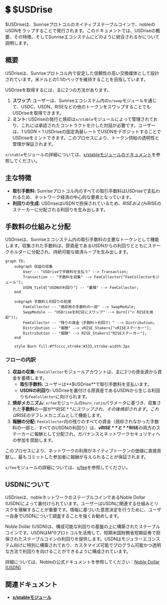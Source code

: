 # 💲 $USDrise

$USDriseは、Sunriseプロトコルのネイティブステーブルコインで、nobleのUSDNをラップすることで発行されます。このドキュメントでは、USDriseの概要、その特徴、そしてSunriseエコシステムにどのように統合されるかについて説明します。

## 概要

USDriseは、Sunriseプロトコル内で安定した信頼性の高い交換媒体として設計されています。米ドルとの1:1のペッグを維持することを目指しています。

USDriseを取得するには、主に2つの方法があります。

1. **スワップ:** ユーザーは、Sunriseエコシステム内の`x/swap`モジュールを通じて、USDC、USDN、RISEなどの他のトークンをスワップすることでもUSDriseを取得できます。
2. **ミント:** USDriseの発行と焼却は`x/stable`モジュールによって管理されており、これには承認されたコントラクトを介した対話が必要です。ユーザーは、1 USDN = 1 USDriseの固定為替レートでUSDNをデポジットすることでUSDriseをミントできます。このプロセスにより、トークン供給の透明性と管理が保証されます。

`x/stable`モジュールの詳細については、[x/stableモジュールのドキュメント](sunrise/stable.md)を参照してください。

## 主な特徴

* **取引手数料:** Sunriseプロトコル内のすべての取引手数料はUSDriseで支払われるため、ネットワーク経済の中心的な要素となっています。
* **利回りの生成:** USDriseはUSDNで担保されているため、$RISEおよび$vRISEのステーカーに分配される利回りを生み出します。

## 手数料の仕組みと分配

USDriseは、Sunriseエコシステム内の取引手数料の主要なトークンとして機能します。収集された手数料は、原資産であるUSDNからの利回りとともにステークホルダーに分配され、持続可能な経済ループを生み出します。

```mermaid
graph TD;
    subgraph 収益の収集
        User -- "USDriseで手数料を支払う" --> Transaction;
        Transaction -- "手数料を収集" --> FeeCollector["FeeCollectorモジュール"];
        USDN_Yield["USDNの利回り"] -- "蓄積" --> FeeCollector;
    end

    subgraph 手数料と利回りの処理
        FeeCollector -- "焼却用の手数料の一部" --> SwapModule;
        SwapModule -- "USDriseをRISEにスワップ" --> Burn[("🔥 RISEを焼却")];
        FeeCollector -- "残りの資金（手数料＋利回り）" --> Distribution;
        Distribution -- "報酬" --> vRISE_Stakers["vRISEステーカー"];
        Distribution -- "報酬" --> RISE_Stakers["RISEステーカー"];
    end

    style Burn fill:#ffcccc,stroke:#333,stroke-width:2px
```

### フローの内訳

1. **収益の収集:** `FeeCollector`モジュールアカウントは、主に2つの資金源から資金を蓄積します。
   * **取引手数料:** ユーザーは**$USDrise**で取引手数料を支払います。
   * **USDNの利回り:** USDriseを裏付ける原資産であるUSDNから生じる利回りも`FeeCollector`に向けられます。
2. **焼却メカニズム:** `x/fee`モジュールの`burn_ratio`パラメータに基づき、収集された**手数料**の一部が**$RISE**にスワップされ、その後焼却されます。これは$RISEのデフレメカニズムとして機能します。
3. **報酬の分配:** `FeeCollector`内の残りのすべての資金（焼却されなかった手数料の一部と、すべてのUSDNの利回り）は、**$vRISE**と**$RISE**の両方のステーカーに報酬として分配され、ガバナンスとネットワークセキュリティへの参加を奨励します。

このプロセスにより、ネットワークの利用がネイティブトークンの価値に直接貢献し、最もコミットした参加者に報酬が与えられることが保証されます。

`x/fee`モジュールの詳細については、[x/fee](sunrise/fee.md)を参照してください。

## USDNについて

USDriseは、nobleネットワークのステーブルコインであるNoble Dollar (USDN)によって裏付けられています。ユーザーはUSDNに関連する仕組みとリスクを理解することが重要です。情報に基づいた意思決定を行うために、ユーザー自身でUSDNについて調査することを強くお勧めします。

Noble Dollar (USDN)は、構成可能な利回りの基盤の上に構築されたステーブルコインです。USDNはM^0プロトコルを活用して、短期米国財務省短期証券で担保されたステーブルコインの利回りを提供します。USDNはモジュラーエコシステム向けに特別に構築されており、カスタマイズ可能でプログラム可能かつ透明な方法で利回りを向けることができるように構成されています。

詳細については、Nobleの公式ドキュメントを参照してください：[Noble Dollar (USDN)](https://www.noble.xyz/usdn)

## 関連ドキュメント

* [**x/stableモジュール**](sunrise/stable.md)
